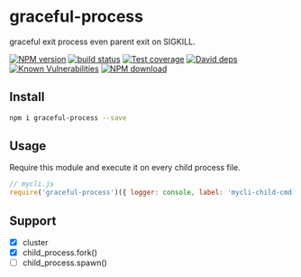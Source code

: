 # graceful-process

graceful exit process even parent exit on SIGKILL.

[![NPM version][npm-image]][npm-url]
[![build status][travis-image]][travis-url]
[![Test coverage][codecov-image]][codecov-url]
[![David deps][david-image]][david-url]
[![Known Vulnerabilities][snyk-image]][snyk-url]
[![NPM download][download-image]][download-url]

[npm-image]: https://img.shields.io/npm/v/graceful-process.svg?style=flat-square
[npm-url]: https://npmjs.org/package/graceful-process
[travis-image]: https://img.shields.io/travis/{{org}}/graceful-process.svg?style=flat-square
[travis-url]: https://travis-ci.org/{{org}}/graceful-process
[codecov-image]: https://codecov.io/gh/{{org}}/graceful-process/branch/master/graph/badge.svg
[codecov-url]: https://codecov.io/gh/{{org}}/graceful-process
[david-image]: https://img.shields.io/david/{{org}}/graceful-process.svg?style=flat-square
[david-url]: https://david-dm.org/{{org}}/graceful-process
[snyk-image]: https://snyk.io/test/npm/graceful-process/badge.svg?style=flat-square
[snyk-url]: https://snyk.io/test/npm/graceful-process
[download-image]: https://img.shields.io/npm/dm/graceful-process.svg?style=flat-square
[download-url]: https://npmjs.org/package/graceful-process

## Install

```bash
npm i graceful-process --save
```

## Usage

Require this module and execute it on every child process file.

```js
// mycli.js
require('graceful-process')({ logger: console, label: 'mycli-child-cmd' });
```

## Support

- [x] cluster
- [x] child_process.fork()
- [ ] child_process.spawn()
